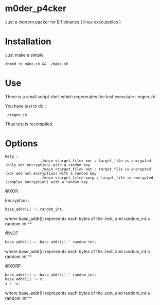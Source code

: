 # m0der_p4cker
Just a modern packer for Elf binaries ( linux executables )

# Installation

Just make a simple

```
chmod +x make.sh && ./make.sh
```

# Use

There is a small script shell which regererates the test executale : regen.sh

You have just to do :

```shell
./regen.sh
```

Thus test is recompiled.

# Options

```shell
Help : 
                ./main <target_file> xor : target_file is encrypted (only xor encryption) with a random key 
                ./main <target_file> not : target_file is encrypted (xor and not encryption) with a random key 
                ./main <target_file> xorp : target_file is encrypted (complex encryption) with a random key
```

@XOR

Encryption : 

```C
base_addr[i] ^= random_int;
```

where base_addr[i] represents each bytes of the .text, and random_int a random int ^^

@NOT

```C
base_addr[i] = ~base_addr[i] ^ random_int;
```

where base_addr[i] represents each bytes of the .text, and random_int a random int ^^

@XORP

```C
base_addr[i] = ~base_addr[i] ^ random_int;
base_addr[i] ^= x;
x = ~x;
```

where base_addr[i] represents each bytes of the .text, and random_int a random int ^^
